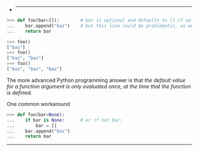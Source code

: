
- ****

```python
>>> def foo(bar=[]):        # bar is optional and defaults to [] if not specified
...    bar.append("baz")    # but this line could be problematic, as we'll see...
...    return bar

>>> foo()
["baz"]
>>> foo()
["baz", "baz"]
>>> foo()
["baz", "baz", "baz"]
```

The more advanced Python programming answer is that _the default value for a function argument is only evaluated once, at the time that the function is defined._ 

One common workaround

```python
>>> def foo(bar=None):
...    if bar is None:		# or if not bar:
...        bar = []
...    bar.append("baz")
...    return bar
```

------------------------------------




